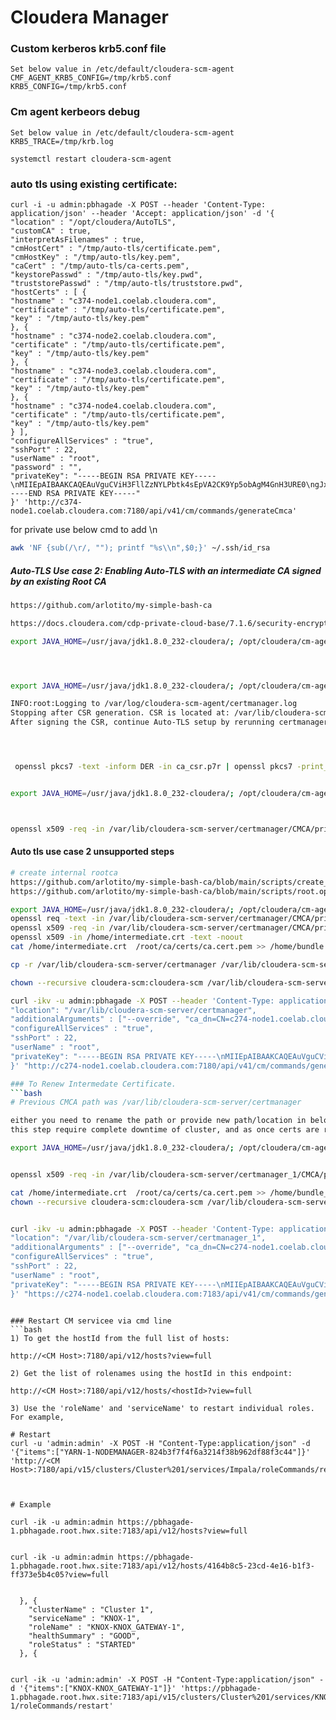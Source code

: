 # Cloudera Manager

### Custom kerberos krb5.conf file

```
Set below value in /etc/default/cloudera-scm-agent
CMF_AGENT_KRB5_CONFIG=/tmp/krb5.conf
KRB5_CONFIG=/tmp/krb5.conf
```

### Cm agent kerbeors debug
```
Set below value in /etc/default/cloudera-scm-agent
KRB5_TRACE=/tmp/krb.log

systemctl restart cloudera-scm-agent
```

### auto tls using existing certificate:

```
curl -i -u admin:pbhagade -X POST --header 'Content-Type: application/json' --header 'Accept: application/json' -d '{
"location" : "/opt/cloudera/AutoTLS",
"customCA" : true,
"interpretAsFilenames" : true,
"cmHostCert" : "/tmp/auto-tls/certificate.pem",
"cmHostKey" : "/tmp/auto-tls/key.pem",
"caCert" : "/tmp/auto-tls/ca-certs.pem",
"keystorePasswd" : "/tmp/auto-tls/key.pwd",
"truststorePasswd" : "/tmp/auto-tls/truststore.pwd",
"hostCerts" : [ {
"hostname" : "c374-node1.coelab.cloudera.com",
"certificate" : "/tmp/auto-tls/certificate.pem",
"key" : "/tmp/auto-tls/key.pem"
}, {
"hostname" : "c374-node2.coelab.cloudera.com",
"certificate" : "/tmp/auto-tls/certificate.pem",
"key" : "/tmp/auto-tls/key.pem"
}, {
"hostname" : "c374-node3.coelab.cloudera.com",
"certificate" : "/tmp/auto-tls/certificate.pem",
"key" : "/tmp/auto-tls/key.pem"
}, {
"hostname" : "c374-node4.coelab.cloudera.com",
"certificate" : "/tmp/auto-tls/certificate.pem",
"key" : "/tmp/auto-tls/key.pem"
} ],
"configureAllServices" : "true",
"sshPort" : 22,
"userName" : "root",
"password" : "",
"privateKey": "-----BEGIN RSA PRIVATE KEY-----\nMIIEpAIBAAKCAQEAuVguCViH3FllZzNYLPbtk4sEpVA2CK9Yp5obAgM4GnH3URE0\ngJx7hLtOkOrYbbmuUc5DJvp6JJ9W/rIvnqFQmifHxpBRjj7N+BN98nVOA709lZoG\n+qHvR1oVlDCiNmvo46MP7jXriQce6sVB0/LvmaHVXU5SbXLFVLEU3nQIBv6lbsqB\n11wWitaDHF4AaPMS6rCOR4MFPoeSNPEAvE8FEBH4YJj6NPaPisB3s9291ZmOB9/P\nZ0ZAVyN+eidGrjWr0/oX8n+wcp5Xa4A3URY5hNiTI9Qq8yc9cFGrwUxH0EqKo4RU\nCZNzdnpnHc0dUiWPDO/Kw2jkOFo5X5djVGVaAwIDAQABAoIBAFw+Z8Mc/ZkMIOyo\n4CSYzIrW8Hv6HLpb0oqvputsgLqgp87/+hpcRxk7Q5HaX9bUR87NEhzPIoUhjGF8\nezi+3meqjsHjR8O8vDPQN6m4+hfgUksnenu4pmbjjcPQJJtjP2gz2pTa3xu2oIuF\nmwqKaPcUVSV3+owgR9ervlAsfWZE8w3b/wG/AFQqQdVdqjNRgHNfIWGGAsyLHrt6\nhynV+TUt0fsCD343OJ7/0uSOtRINeb84gxLjNVPavrE+8LkWOXJtEB5iCdF5cPtO\nG7lpBKqpOvZVE0ZvVbXDh6CO6ZrC1q+ajLXAbA1lwPqAZTxkGY3zYYay/IukcLpK\n/6bTUtECgYEA5unmrsDj2y5EZn99NfLFmNPsoEMq7is7UKK7X4oWwtw2w2KPGBRs\nB4tT4jyukPatz1VgdHYj6SkZGHgtAgglcd/in2+Z9ZLU4Id8V8IKgAGW/L5QjNdZ\nidxg/Ig3X1cDcjfmNY76xGdRcgRk6PYr3VeHDifwDh+ftfcDWnUWFSsCgYEAzXrr\n9vVNFlCIvY+AAykZJJAf7wxAosL5qZW3PtFvz6ZqS3jmvar6ak/2tJ8tJzq++klm\n23PwFXZjmiWA6YyKOM1u2H89GYpwQr8CCVVKGvLXblkansfanfweqilWyJuRhASlnojdL+C1lQ\nDcJE+LJj5+NPo+f+MyH89IFA4ZkJ6FQqgHzFEokCgYEAjnDcvxH3vJ3Wzc95Ao1m\nfLbF8bpdQhvi9APeR7ob/knvcilbEcSPOzwkG5vJJ10zrIEDBfRWhJ64f1KqmOVD\ni/JKjoU+WLEhpfuNpWjqJzpT1Ebl02uILTWHkl/IoIRBePSoioNPh1YgdI/nW5l3\nR4uVoRLbzyqMz6e3JtaxL48CgYEAts7/k80Vch7gKNW8bBNqXQ8kegaKksOoXunm\nB6tJMJK7yr2be27cLy1JLdTX1Sj8s6wOKHvzQwT7BC8Ni7sPVg3e6hn5f/mceqV4\n6FjK/0LByvaPAyV3OgeLWxq2PUdT4UDqafNGbYQ4QhwHxKknjNJWPCmqUYtYNyx6\nS6m1oxECgYAwroa4H1mos6X1rnLk30qiym4gi/BfUnjjDGrBuZfwjzXX7GEEy6OU\niVKb3Ni1GgM7FApGWDDnzj8D/4IufYRMYvVXyGkgPXBpyaDil2so+zlL+v+g4o5X\ncEn9s5fA4gkM0jVCrFAIY7nDuED1xGghyswV0AH8KMEWFfpXbhO3fQ==\n-----END RSA PRIVATE KEY-----"
}' 'http://c374-node1.coelab.cloudera.com:7180/api/v41/cm/commands/generateCmca'
```
for private use below cmd to add \n
```bash
awk 'NF {sub(/\r/, ""); printf "%s\\n",$0;}' ~/.ssh/id_rsa
```



##### Auto-TLS Use case 2: Enabling Auto-TLS with an intermediate CA signed by an existing Root CA
```bash
https://github.com/arlotito/my-simple-bash-ca

https://docs.cloudera.com/cdp-private-cloud-base/7.1.6/security-encrypting-data-in-transit/topics/cm-security-use-case-2.html

export JAVA_HOME=/usr/java/jdk1.8.0_232-cloudera/; /opt/cloudera/cm-agent/bin/certmanager --location /var/lib/cloudera-scm-server/certmanager setup --configure-services --stop-at-csr




export JAVA_HOME=/usr/java/jdk1.8.0_232-cloudera/; /opt/cloudera/cm-agent/bin/certmanager --location /var/lib/cloudera-scm-server/certmanager setup --configure-services --stop-at-csr

INFO:root:Logging to /var/log/cloudera-scm-agent/certmanager.log
Stopping after CSR generation. CSR is located at: /var/lib/cloudera-scm-server/certmanager/CMCA/private/ca_csr.pem
After signing the CSR, continue Auto-TLS setup by rerunning certmanager setup and passing in --signed-ca-cert <signed_ca_chain.pem>




 openssl pkcs7 -text -inform DER -in ca_csr.p7r | openssl pkcs7 -print_certs -out ca_csr1.pem


export JAVA_HOME=/usr/java/jdk1.8.0_232-cloudera/; /opt/cloudera/cm-agent/bin/certmanager --location /var/lib/cloudera-scm-server/certmanager setup --configure-services --signed-ca-cert=/home/ca_csr_new.pem



openssl x509 -req -in /var/lib/cloudera-scm-server/certmanager/CMCA/private/ca_csr.pem -CA /root/ca/certs/ca.cert.pem -CAkey /root/ca/private/ca.key.pem -out /home/intermediate.crt -days 365 -sha512 -CAcreateserial -extensions v3_ca -extfile openssl.cnf


```

#### Auto tls use case 2 unsupported steps
```bash
# create internal rootca 
https://github.com/arlotito/my-simple-bash-ca/blob/main/scripts/create_root.sh
https://github.com/arlotito/my-simple-bash-ca/blob/main/scripts/root.openssl.cnf

export JAVA_HOME=/usr/java/jdk1.8.0_232-cloudera/; /opt/cloudera/cm-agent/bin/certmanager --location /var/lib/cloudera-scm-server/certmanager setup --configure-services --override ca_dn=CN=c274-node1.coelab.cloudera.com --stop-at-csr
openssl req -text -in /var/lib/cloudera-scm-server/certmanager/CMCA/private/ca_csr.pem | grep -A 6 "Requested Extensions:"
openssl x509 -req -in /var/lib/cloudera-scm-server/certmanager/CMCA/private/ca_csr.pem -CA /root/ca/certs/ca.cert.pem -CAkey /root/ca/private/ca.key.pem -out /home/intermediate.crt -days 365 -sha512 -CAcreateserial -extensions v3_ca -extfile openssl.cnf
openssl x509 -in /home/intermediate.crt -text -noout
cat /home/intermediate.crt  /root/ca/certs/ca.cert.pem >> /home/bundle.pem

cp -r /var/lib/cloudera-scm-server/certmanager /var/lib/cloudera-scm-server/certmanager_bk

chown --recursive cloudera-scm:cloudera-scm /var/lib/cloudera-scm-server/certmanager

curl -ikv -u admin:pbhagade -X POST --header 'Content-Type: application/json' --header 'Accept: application/json' -d '{ 
"location": "/var/lib/cloudera-scm-server/certmanager", 
"additionalArguments" : ["--override", "ca_dn=CN=c274-node1.coelab.cloudera.com", "--signed-ca-cert=/home/bundle.pem"], 
"configureAllServices" : "true", 
"sshPort" : 22,
"userName" : "root",
"privateKey": "-----BEGIN RSA PRIVATE KEY-----\nMIIEpAIBAAKCAQEAuVguCViH3FllZzNYLPbtk4sEpCK9Yp5obAgM4GnH3URE0\ngJx7hLtOkOrYbbmuUc5DJvp6JJ9W/rIvnqFQmifHxpBRjj7N+BN98nVOA709lZoG\n+qHvR1oVlDCiNmvo46MP7jXriQce6sVB0/LvmaHVXU5SbXLFVLEU3nQIBv6lbsqB\n11wWitaDHF4AaPMS6rCOR4MFPoeSNPEAvE8FEBH4YJj6NPaPisB3s9291ZmOB9/P\nZ0ZAVyN+eidGrjWr0/oX8n+wcp5Xa4A3URY5hNiTI9Qq8yc9cFGrwUxH0EqKo4RU\nCZNzdnpnHc0dUiWPDO/Kw2jkOFo5X5djVGVaAwIDAQABAoIBAFw+Z8Mc/ZkMIOyo\n4CSYzIrW8Hv6HLpb0oqvputsgLqgp87/+hpcRxk7Q5HaX9bUR87NEhzPIoUhjGF8\nezi+3meqjsHjR8O8vDPQN6m4+hfgUksnenu4pmbjjcPQJJtjP2gz2pTa3xu2oIuF\nmwqKaPcUVSV3+owgR9ervlAsfWZE8w3b/wG/AFQqQdVdqjNRgHNfIWGGAsyLHrt6\nhynV+TUt0fsCD343OJ7/0uSOtRINeb84gxLjNVPavrE+8LkWOXJtEB5iCdF5cPtO\nG7lpBKqpOvZVE0ZvVbXDh6CO6ZrC1q+ajLXAbA1lwPqAZTxkGY3zYYay/IukcLpK\n/6bTUtECgYEA5unmrsDj2y5EZn99NfLFmNPsoEMq7is7UKK7X4oWwtw2w2KPGBRs\nB4tT4jyukPatz1VgdHYj6SkZGHgtAgglcd/in2+Z9ZLU4Id8V8IKgAGW/L5QjNdZ\nidxg/Ig3X1cDcjfmNY76xGdRcgRk6PYr3VeHDifwDh+ftfcDWnUWFSsCgYEAzXrr\n9vVNFlCIvY+AAykZJJAf7wxAosL5qZW3PtFvz6ZqS3jmvar6ak/2tJ8tJzq++klm\n23PwFXZjmiWA6YyKOM1u2H89GYpwQr8CCVVKGvLXbeqilWyJuRhASlnojdL+C1lQ\nDcJE+LJj5+NPo+f+MyH89IFA4ZkJ6FQqgHzFEokCgYEAjnDcvxH3vJ3Wzc95Ao1m\nfLbF8bpdQhvi9APeR7ob/knvcilbEcSPOzwkG5vJJ10zrIEDBfRWhJ64f1KqmOVD\ni/JKjoU+WLEhpfuNpWjqJzpT1Ebl02uILTWHkl/IoIRBePSoioNPh1YgdI/nW5l3\nR4uVoRLbzyqMz6e3JtaxL48CgYEAts7/k80Vch7gKNW8bBNqXQ8kegaKksOoXunm\nB6tJMJK7yr2be27cLy1JLdTX1Sj8s6wOKHvzQwT7BC8Ni7sPVg3e6hn5f/mceqV4\n6FjK/0LByvaPAyV3OgeLWxq2PUdT4UDqafNGbYQ4QhwHxKknjNJWPCmqUYtYNyx6\nS6m1oxECgYAwroa4H1mos6X1rnLk30qiym4gi/BfUnjjDGrBuZfwjzXX7GEEy6OU\niVKb3Ni1GgM7FApGWDDnzj8D/4IufYRMYvVXyGkgPXBpyaDil2so+zlL+v+g4o5X\ncEn9s5fA4gkM0jVCrFAIY7nDuED1xGghyswV0AH8KMEWFfpXbhO3fQ==\n-----END RSA PRIVATE KEY-----"
}' "http://c274-node1.coelab.cloudera.com:7180/api/v41/cm/commands/generateCmca"

### To Renew Intermedate Certificate.
```bash
# Previous CMCA path was /var/lib/cloudera-scm-server/certmanager 

either you need to rename the path or provide new path/location in below cmd than previous one.
this step require complete downtime of cluster, and as once certs are replaced CM and other services need to restarted

export JAVA_HOME=/usr/java/jdk1.8.0_232-cloudera/; /opt/cloudera/cm-agent/bin/certmanager --location /var/lib/cloudera-scm-server/certmanager_1 setup --configure-services --override ca_dn=CN=c274-node1.coelab.cloudera.com --stop-at-csr


openssl x509 -req -in /var/lib/cloudera-scm-server/certmanager_1/CMCA/private/ca_csr.pem -CA /root/ca/certs/ca.cert.pem -CAkey /root/ca/private/ca.key.pem -out /home/intermediate.crt -days 365 -sha512 -CAcreateserial -extensions v3_ca -extfile openssl.cnf

cat /home/intermediate.crt  /root/ca/certs/ca.cert.pem >> /home/bundle_1.pem
chown --recursive cloudera-scm:cloudera-scm /var/lib/cloudera-scm-server/certmanager_1


curl -ikv -u admin:pbhagade -X POST --header 'Content-Type: application/json' --header 'Accept: application/json' -d '{ 
"location": "/var/lib/cloudera-scm-server/certmanager_1", 
"additionalArguments" : ["--override", "ca_dn=CN=c274-node1.coelab.cloudera.com", "--signed-ca-cert=/home/bundle_1.pem"], 
"configureAllServices" : "true", 
"sshPort" : 22,
"userName" : "root",
"privateKey": "-----BEGIN RSA PRIVATE KEY-----\nMIIEpAIBAAKCAQEAuVguCViH3FllZzNYLPbtk4sEpVA2CK9Yp5obAgM4GnH3URE0\ngJx7hLtOkOrYbbmuUc5DJvp6JJ9W/rIvnqFQmifHxpBRjj7N+BN98nVOA709lZoG\n+qHvR1oVlDCiNmvo46MP7jXriQce6sVB0/LvmaHVXU5SbXLFVLEU3nQIBv6lbsqB\n11wWitaDHF4AaPMS6rCOR4MFPoeSNPEAvE8FEBH4YJj6NPaPisB3s9291ZmOB9/P\nZ0ZAVyN+eidGrjWr0/oX8n+wcp5Xa4A3URY5hNiTI9Qq8yc9cFGrwUxH0EqKo4RU\nCZNzdnpnHc0dUiWPDO/Kw2jkOFo5X5djVGVaAwIDAQABAoIBAFw+Z8Mc/ZkMIOyo\n4CSYzIrW8Hv6HLpb0oqvputsgLqgp87/+hpcRxk7Q5HaX9bUR87NEhzPIoUhjGF8\nezi+3meqjsHjR8O8vDPQN6m4+hfgUksnenu4pmbjjcPQJJtjP2gz2pTa3xu2oIuF\nmwqKaPcUVSV3+owgR9ervlAsfWZE8w3b/wG/AFQqQdVdqjNRgHNfIWGGAsyLHrt6\nhynV+TUt0fsCD343OJ7/0uSOtRINeb84gxLjNVPavrE+8LkWOXJtEB5iCdF5cPtO\nG7lpBKqpOvZVE0ZvVbXDh6CO6ZrC1q+ajLXAbA1lwPqAZTxkGY3zYYay/IukcLpK\n/6bTUtECgYEA5unmrsDj2y5EZn99NfLFmNPsoEMq7is7UKK7X4oWwtw2w2KPGBRs\nB4tT4jyukPatz1VgdHYj6SkZGHgtAgglcd/in2+Z9ZLU4Id8V8IKgAGW/L5QjNdZ\nidxg/Ig3X1cDcjfmNY76xGdRcgRk6PYr3VeHDifwDh+ftfcDWnUWFSsCgYEAzXrr\n9vVNFlCIvY+AAykZJJAf7wxAosL5qZW3PtFvz6ZqS3jmvar6ak/2tJ8tJzq++klm\n23PwFXZjmiWA6YyKOM1u2H89GYpwQr8CCVVKGvLXbeqilWyJuRhASlnojdL+C1lQ\nDcJE+LJj5+NPo+f+MyH89IFA4ZkJ6FQqgHzFEokCgYEAjnDcvxH3vJ3Wzc95Ao1m\nfLbF8bpdQhvi9APeR7ob/knvcilbEcSPOzwkG5vJJ10zrIEDBfRWhJ64f1KqmOVD\ni/JKjoU+WLEhpfuNpWjqJzpT1Ebl02uILTWHkl/IoIRBePSoioNPh1YgdI/nW5l3\nR4uVoRLbzyqMz6e3JtaxL48CgYEAts7/k80Vch7gKNW8bBNqXQ8kegaKksOoXunm\nB6tJMJK7yr2be27cLy1JLdTX1Sj8s6wOKHvzQwT7BC8Ni7sPVg3e6hn5f/mceqV4\n6FjK/0LByvaPAyV3OgeLWxq2PUdT4UDqafNGbYQ4QhwHxKknjNJWPCmqUYtYNyx6\nS6m1oxECgYAwroa4H1mos6X1rnLk30qiym4gi/BfUnjjDGrBuZfwjzXX7GEEy6OU\niVKb3Ni1GgM7FApGWDDnzj8D/4IufYRMYvVXyGkgPXBpyaDil2so+zlL+v+g4o5X\ncEn9s5fA4gkM0jVCrFAIY7nDuED1xGghyswV0AH8KMEWFfpXbhO3fQ==\n-----END RSA PRIVATE KEY-----"
}' "https://c274-node1.coelab.cloudera.com:7183/api/v41/cm/commands/generateCmca"

```

```

### Restart CM servicee via cmd line
```bash
1) To get the hostId from the full list of hosts:

http://<CM Host>:7180/api/v12/hosts?view=full

2) Get the list of rolenames using the hostId in this endpoint:

http://<CM Host>:7180/api/v12/hosts/<hostId>?view=full 

3) Use the 'roleName' and 'serviceName' to restart individual roles. For example,

# Restart
curl -u 'admin:admin' -X POST -H "Content-Type:application/json" -d '{"items":["YARN-1-NODEMANAGER-824b3f7f4f6a3214f38b962df88f3c44"]}' 'http://<CM Host>:7180/api/v15/clusters/Cluster%201/services/Impala/roleCommands/restart'



# Example

curl -ik -u admin:admin https://pbhagade-1.pbhagade.root.hwx.site:7183/api/v12/hosts?view=full


curl -ik -u admin:admin https://pbhagade-1.pbhagade.root.hwx.site:7183/api/v12/hosts/4164b8c5-23cd-4e16-b1f3-ff373e5b4c05?view=full 


  }, {
    "clusterName" : "Cluster 1",
    "serviceName" : "KNOX-1",
    "roleName" : "KNOX-KNOX_GATEWAY-1",
    "healthSummary" : "GOOD",
    "roleStatus" : "STARTED"
  }, {


curl -ik -u 'admin:admin' -X POST -H "Content-Type:application/json" -d '{"items":["KNOX-KNOX_GATEWAY-1"]}' 'https://pbhagade-1.pbhagade.root.hwx.site:7183/api/v15/clusters/Cluster%201/services/KNOX-1/roleCommands/restart'
```
